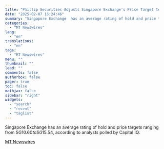 ```yaml
---
title: "Phillip Securities Adjusts Singapore Exchange's Price Target to SG$13.90 From SG$10.78, Keeps at Accumulate"
date: "2025-02-07 15:24:46"
summary: "Singapore Exchange  has an average rating of hold and price targets ranging from SG$10.60 to SG$15.54, according to analysts polled by Capital IQ."
categories:
  - "MT Newswires"
lang:
  - "en"
translations:
  - "en"
tags:
  - "MT Newswires"
menu: ""
thumbnail: ""
lead: ""
comments: false
authorbox: false
pager: true
toc: false
mathjax: false
sidebar: "right"
widgets:
  - "search"
  - "recent"
  - "taglist"
---
```


Singapore Exchange has an average rating of hold and price targets ranging from SG$10.60 to SG$15.54, according to analysts polled by Capital IQ.

[MT Newswires](https://www.tradingview.com/news/mtnewswires.com:20250207:G2464958:0/)
